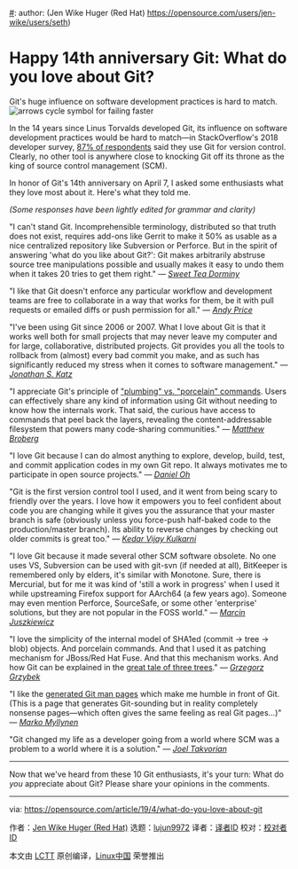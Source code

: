 [#]: collector: (lujun9972)
[#]: translator: (zhs852)
[#]: reviewer: ( )
[#]: publisher: ( )
[#]: url: ( )
[#]: subject: (Happy 14th anniversary Git: What do you love about Git?)
[#]: via: (https://opensource.com/article/19/4/what-do-you-love-about-git)
[#]: author: (Jen Wike Huger (Red Hat) https://opensource.com/users/jen-wike/users/seth)

Happy 14th anniversary Git: What do you love about Git?
======
Git's huge influence on software development practices is hard to match.
![arrows cycle symbol for failing faster][1]

In the 14 years since Linus Torvalds developed Git, its influence on software development practices would be hard to match—in StackOverflow's 2018 developer survey, [87% of respondents][2] said they use Git for version control. Clearly, no other tool is anywhere close to knocking Git off its throne as the king of source control management (SCM).

In honor of Git's 14th anniversary on April 7, I asked some enthusiasts what they love most about it. Here's what they told me.

_(Some responses have been lightly edited for grammar and clarity)_

"I can't stand Git. Incomprehensible terminology, distributed so that truth does not exist, requires add-ons like Gerrit to make it 50% as usable as a nice centralized repository like Subversion or Perforce. But in the spirit of answering 'what do you like about Git?': Git makes arbitrarily abstruse source tree manipulations possible and usually makes it easy to undo them when it takes 20 tries to get them right." — _[Sweet Tea Dorminy][3]_

"I like that Git doesn't enforce any particular workflow and development teams are free to collaborate in a way that works for them, be it with pull requests or emailed diffs or push permission for all." — _[Andy Price][4]_

"I've been using Git since 2006 or 2007. What I love about Git is that it works well both for small projects that may never leave my computer and for large, collaborative, distributed projects. Git provides you all the tools to rollback from (almost) every bad commit you make, and as such has significantly reduced my stress when it comes to software management." — _[Jonathan S. Katz][5]_

"I appreciate Git's principle of ["plumbing" vs. "porcelain" commands][6]. Users can effectively share any kind of information using Git without needing to know how the internals work. That said, the curious have access to commands that peel back the layers, revealing the content-addressable filesystem that powers many code-sharing communities." — _[Matthew Broberg][7]_

"I love Git because I can do almost anything to explore, develop, build, test, and commit application codes in my own Git repo. It always motivates me to participate in open source projects." — _[Daniel Oh][8]_

"Git is the first version control tool I used, and it went from being scary to friendly over the years. I love how it empowers you to feel confident about code you are changing while it gives you the assurance that your master branch is safe (obviously unless you force-push half-baked code to the production/master branch). Its ability to reverse changes by checking out older commits is great too." — _[Kedar Vijay Kulkarni][9]_

"I love Git because it made several other SCM software obsolete. No one uses VS, Subversion can be used with git-svn (if needed at all), BitKeeper is remembered only by elders, it's similar with Monotone. Sure, there is Mercurial, but for me it was kind of 'still a work in progress' when I used it while upstreaming Firefox support for AArch64 (a few years ago). Someone may even mention Perforce, SourceSafe, or some other 'enterprise' solutions, but they are not popular in the FOSS world." — _[Marcin Juszkiewicz][10]_

"I love the simplicity of the internal model of SHA1ed (commit → tree → blob) objects. And porcelain commands. And that I used it as patching mechanism for JBoss/Red Hat Fuse. And that this mechanism works. And how Git can be explained in the [great tale of three trees][11]." — _[Grzegorz Grzybek][12]_

"I like the [generated Git man pages][13] which make me humble in front of Git. (This is a page that generates Git-sounding but in reality completely nonsense pages—which often gives the same feeling as real Git pages…)" — _[Marko Myllynen][14]_

"Git changed my life as a developer going from a world where SCM was a problem to a world where it is a solution." — _[Joel Takvorian][15]_

* * *

Now that we've heard from these 10 Git enthusiasts, it's your turn: What do _you_ appreciate about Git? Please share your opinions in the comments.

--------------------------------------------------------------------------------

via: https://opensource.com/article/19/4/what-do-you-love-about-git

作者：[Jen Wike Huger (Red Hat)][a]
选题：[lujun9972][b]
译者：[译者ID](https://github.com/译者ID)
校对：[校对者ID](https://github.com/校对者ID)

本文由 [LCTT](https://github.com/LCTT/TranslateProject) 原创编译，[Linux中国](https://linux.cn/) 荣誉推出

[a]: https://opensource.com/users/jen-wike/users/seth
[b]: https://github.com/lujun9972
[1]: https://opensource.com/sites/default/files/styles/image-full-size/public/lead-images/fail_progress_cycle_momentum_arrow.png?itok=q-ZFa_Eh (arrows cycle symbol for failing faster)
[2]: https://insights.stackoverflow.com/survey/2018/#work-_-version-control
[3]: https://github.com/sweettea
[4]: https://www.linkedin.com/in/andrew-price-8771796/
[5]: https://opensource.com/users/jkatz05
[6]: https://git-scm.com/book/en/v2/Git-Internals-Plumbing-and-Porcelain
[7]: https://opensource.com/users/mbbroberg
[8]: https://opensource.com/users/daniel-oh
[9]: https://opensource.com/users/kkulkarn
[10]: https://github.com/hrw
[11]: https://speakerdeck.com/schacon/a-tale-of-three-trees
[12]: https://github.com/grgrzybek
[13]: https://git-man-page-generator.lokaltog.net/
[14]: https://github.com/myllynen
[15]: https://github.com/jotak
